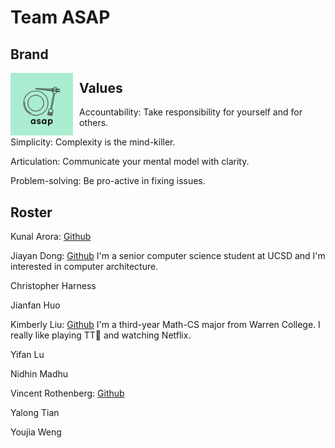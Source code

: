 # Team ASAP

## Brand
<img src="./branding/logo.png"
     alt="team logo"
     style="float: left; margin-right: 10px;"
     width="100px"
     height="100px"/>

## Values

Accountability: Take responsibility for yourself and for others.  

Simplicity: Complexity is the mind-killer.  

Articulation: Communicate your mental model with clarity.

Problem-solving: Be pro-active in fixing issues.

## Roster

Kunal Arora: [Github](https://github.com/aroralanuk)

Jiayan Dong: [Github](https://github.com/Jiayan-Dong) I'm a senior computer science student at UCSD and I'm interested in computer architecture.

Christopher Harness

Jianfan Huo

Kimberly Liu: [Github](https://github.com/LJW0105) I'm a third-year Math-CS major from Warren College. I really like playing TT🏓 and watching Netflix.

Yifan Lu

Nidhin Madhu

Vincent Rothenberg: [Github](https://github.com/vrothenbergUCSD)

Yalong Tian

Youjia Weng
